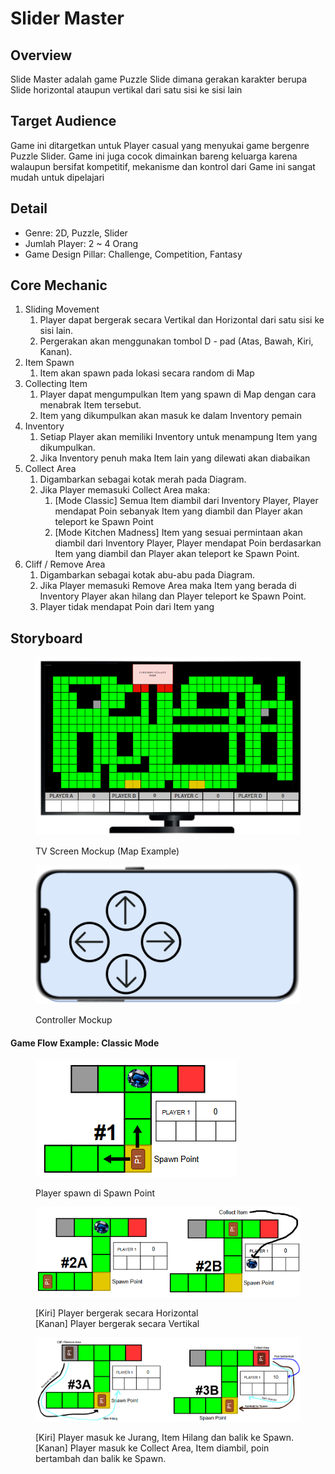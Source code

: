 # Slider Master

## Overview

Slide Master adalah game Puzzle Slide dimana gerakan karakter berupa Slide horizontal ataupun vertikal dari satu sisi ke sisi lain&#x20;

## Target Audience

Game ini ditargetkan untuk Player casual yang menyukai game bergenre Puzzle Slider. Game ini juga cocok dimainkan bareng keluarga karena walaupun bersifat kompetitif, mekanisme dan kontrol dari Game ini sangat mudah untuk dipelajari

## Detail

* Genre: 2D, Puzzle, Slider
* Jumlah Player: 2 \~ 4 Orang
* Game Design Pillar: Challenge, Competition, Fantasy

## Core Mechanic

1. Sliding Movement
   1. Player dapat bergerak secara Vertikal dan Horizontal dari satu sisi ke sisi lain.
   2. Pergerakan akan menggunakan tombol D - pad (Atas, Bawah, Kiri, Kanan).
2. Item Spawn
   1. Item akan spawn pada lokasi secara random di Map
3. Collecting Item
   1. Player dapat mengumpulkan Item yang spawn di Map dengan cara menabrak Item tersebut.
   2. Item yang dikumpulkan akan masuk ke dalam Inventory pemain
4. Inventory
   1. Setiap Player akan memiliki Inventory untuk menampung Item yang dikumpulkan.
   2. Jika Inventory penuh maka Item lain yang dilewati akan diabaikan&#x20;
5. Collect Area
   1. Digambarkan sebagai kotak merah pada Diagram.
   2. Jika Player memasuki Collect Area maka:
      1. \[Mode Classic] Semua Item diambil dari Inventory Player, Player mendapat Poin sebanyak Item yang diambil dan Player akan teleport ke Spawn Point&#x20;
      2. \[Mode Kitchen Madness] Item yang sesuai permintaan akan diambil dari Inventory Player, Player mendapat Poin berdasarkan Item yang diambil dan Player akan teleport ke Spawn Point.
6. Cliff / Remove Area
   1. Digambarkan sebagai kotak abu-abu pada Diagram.
   2. Jika Player memasuki Remove Area maka Item yang berada di Inventory Player akan hilang dan Player teleport ke Spawn Point.
   3. Player tidak mendapat Poin dari Item yang&#x20;

## Storyboard

<figure><img src=".gitbook/assets/image (23).png" alt=""><figcaption><p>TV Screen Mockup (Map Example)</p></figcaption></figure>

<figure><img src=".gitbook/assets/image (24).png" alt=""><figcaption><p>Controller Mockup</p></figcaption></figure>

#### Game Flow Example: Classic Mode

<figure><img src=".gitbook/assets/image (28).png" alt=""><figcaption><p>Player spawn di Spawn Point</p></figcaption></figure>

<figure><img src=".gitbook/assets/image (29).png" alt=""><figcaption><p>[Kiri] Player bergerak secara Horizontal<br>[Kanan] Player bergerak secara Vertikal</p></figcaption></figure>

<figure><img src=".gitbook/assets/image (30).png" alt=""><figcaption><p>[Kiri] Player masuk ke Jurang, Item Hilang dan balik ke Spawn.<br>[Kanan] Player masuk ke Collect Area, Item diambil, poin bertambah dan balik ke Spawn.</p></figcaption></figure>

